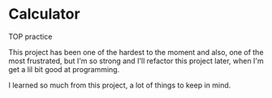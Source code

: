 # Calculator
TOP practice

This project has been one of the hardest to the moment and also, one of the most frustrated, 
but I'm so strong and I'll refactor this project later, when I'm get a lil bit good at programming.

I learned so much from this project, a lot of things to keep in mind.
